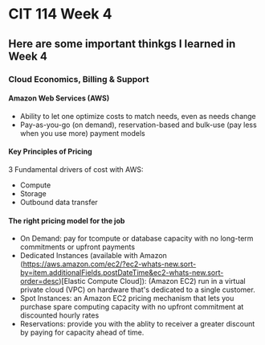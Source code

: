 # CIT 114 Week 4
## Here are some important thinkgs I learned in Week 4
### Cloud Economics, Billing & Support

#### Amazon Web Services (AWS)
- Ability to let one optimize costs to match needs, even as needs change
- Pay-as-you-go (on demand), reservation-based and bulk-use (pay less when you use more) payment models

#### Key Principles of Pricing
3 Fundamental drivers of cost with AWS:
- Compute
- Storage
- Outbound data transfer

#### The right pricing model for the job
- On Demand: pay for tcompute or database capacity with no long-term commitments or upfront payments
- Dedicated Instances (available with Amazon (https://aws.amazon.com/ec2/?ec2-whats-new.sort-by=item.additionalFields.postDateTime&ec2-whats-new.sort-order=desc)[Elastic Compute Cloud]): (Amazon EC2) run in a virtual private cloud (VPC) on hardware that's dedicated to a single customer.
- Spot Instances: an Amazon EC2 pricing mechanism that lets you purchase spare computing capacity with no upfront commitment at discounted hourly rates
- Reservations: provide you with the ablity to receiver a greater discount by paying for capacity ahead of time.

